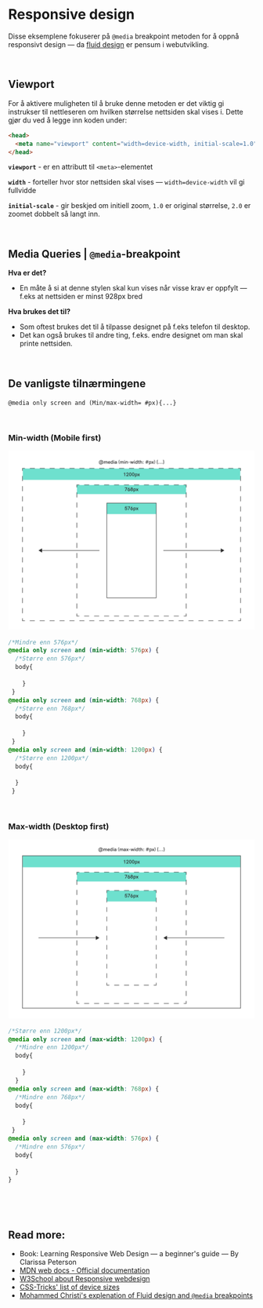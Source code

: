 # Responsive design

Disse eksemplene fokuserer på `@media` breakpoint metoden for å oppnå responsivt design — da [fluid design](https://medium.com/@mchisti/two-css-tricks-thatll-make-your-site-fully-responsive-5f9efba4015e) er pensum i webutvikling.

&nbsp;

## Viewport

For å aktivere muligheten til å bruke denne metoden er det viktig gi instrukser til nettleseren om hvilken størrelse nettsiden skal vises i. Dette gjør du ved å legge inn koden under: 

```html
<head>
  <meta name="viewport" content="width=device-width, initial-scale=1.0" />
</head>
```
**`viewport`** - er en attributt til `<meta>`-elementet

**`width`** - forteller hvor stor nettsiden skal vises — `width=device-width` vil gi fullvidde

**`initial-scale`** - gir beskjed om initiell zoom, `1.0` er original størrelse, `2.0` er zoomet dobbelt så langt inn.

&nbsp;

## Media Queries | `@media`-breakpoint

 **Hva er det?**

  - En måte å si at denne stylen skal kun vises når visse krav er oppfylt — f.eks at nettsiden er minst 928px bred
  
 **Hva brukes det til?**
 
  - Som oftest brukes det til å tilpasse designet på f.eks telefon til desktop.
  - Det kan også brukes til andre ting, f.eks. endre designet om man skal printe nettsiden.



&nbsp;

## De vanligste tilnærmingene

`@media only screen and (Min/max-width= #px){...}`

&nbsp;

### Min-width (Mobile first)

![Mobile first illustration](assets/device_illustration_min-width.svg)

```css
/*Mindre enn 576px*/
@media only screen and (min-width: 576px) {
  /*Større enn 576px*/
  body{
    
    }
 }
@media only screen and (min-width: 768px) {
  /*Større enn 768px*/
  body{
    
    }
 }
@media only screen and (min-width: 1200px) {
  /*Større enn 1200px*/
  body{

  }
 }
```

&nbsp;

### Max-width (Desktop first)

![Mobile first illustration](assets/device_illustration_max-width.svg)

```css
/*Større enn 1200px*/
@media only screen and (max-width: 1200px) {
  /*Mindre enn 1200px*/
  body{
    
    }
  }
@media only screen and (max-width: 768px) {
  /*Mindre enn 768px*/
  body{
    
    }
 }
@media only screen and (max-width: 576px) {
  /*Mindre enn 576px*/
  body{
    
  }
}
```
&nbsp;

&nbsp;

## Read more:
- Book: Learning Responsive Web Design — a beginner's guide — By Clarissa Peterson
- [MDN web docs - Official documentation](https://developer.mozilla.org/en-US/docs/Web/CSS/Media_Queries/Using_media_queries)
- [W3School about Responsive webdesign](https://www.w3schools.com/css/css_rwd_mediaqueries.asp)
- [CSS-Tricks' list of device sizes](https://css-tricks.com/snippets/css/media-queries-for-standard-devices/)
- [Mohammed Christi's explenation of Fluid design and `@media` breakpoints](https://medium.com/@mchisti/two-css-tricks-thatll-make-your-site-fully-responsive-5f9efba4015e)